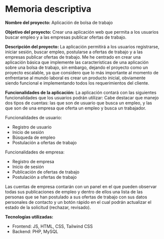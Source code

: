# Memoria descriptiva

**Nombre del proyecto:** Aplicación de bolsa de trabajo

**Objetivo del proyecto:** Crear una aplicación web que permita a los usuarios buscar empleo y a las empresas publicar ofertas de trabajo.

**Descripción del proyecto:** La aplicación permitirá a los usuarios registrarse, iniciar sesión, buscar empleo, postularse a ofertas de trabajo y a las empresas publicar ofertas de trabajo. Me he centrado en crear una aplicación básica que implemente las características de una aplicación sobre una bolsa de trabajo, sin embargo, dejando el proyecto como un proyecto escalable, ya que considero que lo más importante al momento de enfrentarse al mundo laboral es crear un producto inicial, obviamente siendo funcional e implementando todos los requerimientos del cliente.

**Funcionalidades de la aplicación:**
La aplicación contará con las siguientes funcionalidades que los usuarios podrán utilizar:
Cabe destacar que manejo dos tipos de cuentas: las que son de usuario que busca un empleo, y las que son de una empresa que oferta un empleo y busca un trabajador.

Funcionalidades de usuario:
- Registro de usuario
- Inicio de sesión
- Búsqueda de empleo
- Postulación a ofertas de trabajo

Funcionalidades de empresa:
- Registro de empresa
- Inicio de sesión
- Publicación de ofertas de trabajo
- Postulación a ofertas de trabajo

Las cuentas de empresa contarán con un panel en el que pueden observar todas sus publicaciones de empleo y dentro de ellos una lista de las personas que se han postulado a sus ofertas de trabajo con sus datos personales de contacto y un botón rápido en el cual podrán actualizar el estado de la solicitud (rechazar, revisado).

**Tecnologías utilizadas:**

- Frontend: JS, HTML, CSS, Tailwind CSS
- Backend: PHP, MySQL

